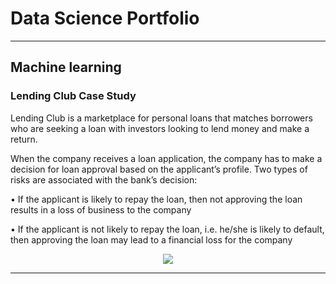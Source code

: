 # Data Science Portfolio
---
## Machine learning

### Lending Club Case Study

Lending Club is a marketplace for personal loans that matches borrowers who are seeking a loan with investors looking to lend money and make a return. 

When the company receives a loan application, the company has to make a decision for loan approval based on the applicant’s profile. Two types of risks are associated with the bank’s decision:

• If the applicant is likely to repay the loan, then not approving the loan results in a loss of business to the company

• If the applicant is not likely to repay the loan, i.e. he/she is likely to default, then approving the loan may lead to a financial loss for the company

<center><img src="images/Lending-Club.png"/></center>

---
